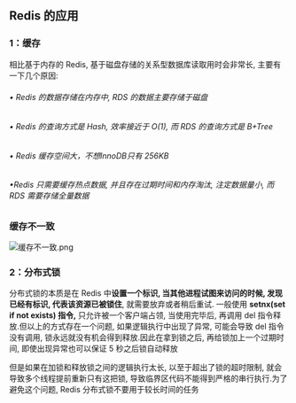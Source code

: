 ## Redis 的应用

### 1：缓存

相比基于内存的 Redis, 基于磁盘存储的关系型数据库读取⽤时会⾮常⻓, 主要有⼀下⼏个原因:

###### • Redis 的数据存储在内存中, RDS 的数据主要存储于磁盘

###### • Redis 的查询⽅式是 Hash, 效率接近于 O(1), ⽽ RDS 的查询⽅式是 B+Tree

###### • Redis 缓存空间大，不想InnoDB只有 256KB

###### •Redis 只需要缓存热点数据, 并且存在过期时间和内存淘汰, 注定数据量⼩, ⽽ RDS 需要存储全量数据



### 缓存不一致

![缓存不一致.png](https://github.com/likang315/Java-and-Middleware/blob/master/7%EF%BC%9ARedis/Redis/%E7%BC%93%E5%AD%98%E4%B8%8D%E4%B8%80%E8%87%B4.png?raw=true)



### 2：分布式锁

分布式锁的本质是在 Redis 中**设置⼀个标识, 当其他进程试图来访问的时候, 发现已经有标识, 代表该资源已被锁住**, 就需要放弃或者稍后重试.
⼀般使⽤ **setnx(set if not exists) 指令,** 只允许被⼀个客户端占领, 当使⽤完毕后, 再调⽤ del 指令释放.但以上的⽅式存在⼀个问题, 如果逻辑执⾏中出现了异常, 可能会导致 del 指令没有调⽤, 锁永远就没有机会得到释放.因此在拿到锁之后, 再给锁加上⼀个过期时间, 即使出现异常也可以保证 5 秒之后锁⾃动释放

但是如果在加锁和释放锁之间的逻辑执⾏太⻓, 以⾄于超出了锁的超时限制, 就会导致多个线程提前重新只有这把锁, 导致临界区代码不能得到严格的串⾏执⾏.为了避免这个问题, Redis 分布式锁不要⽤于较⻓时间的任务





